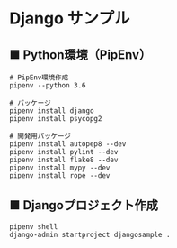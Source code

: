 # Django サンプル

## ■ Python環境（PipEnv）

```shell
# PipEnv環境作成
pipenv --python 3.6

# パッケージ
pipenv install django
pipenv install psycopg2

# 開発用パッケージ
pipenv install autopep8 --dev
pipenv install pylint --dev
pipenv install flake8 --dev
pipenv install mypy --dev
pipenv install rope --dev
```

## ■ Djangoプロジェクト作成

```shell
pipenv shell
django-admin startproject djangosample .
```
